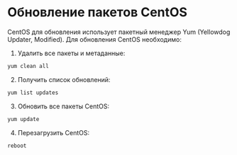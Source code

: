 # Обновление пакетов CentOS

CentOS для обновления использует пакетный менеджер Yum (Yellowdog Updater, Modified). Для обновления CentOS необходимо:

  1. Удалить все пакеты и метаданные:
```bash
yum clean all
```
  2. Получить список обновлений:
```bash
yum list updates
```
  3. Обновить все пакеты CentOS:
```bash
yum update
```
  4. Перезагрузить CentOS:
```bash
reboot
```